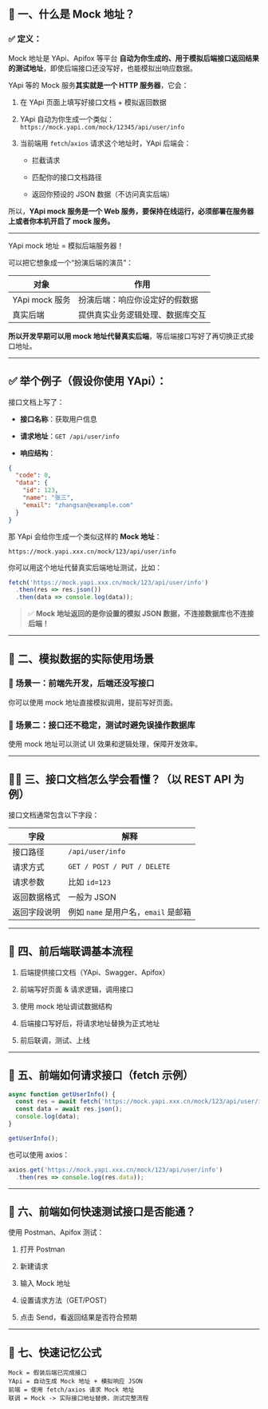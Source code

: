 
## 🧩 一、什么是 Mock 地址？

### ✅ 定义：

Mock 地址是 YApi、Apifox 等平台 **自动为你生成的、用于模拟后端接口返回结果的测试地址**，即使后端接口还没写好，也能模拟出响应数据。

YApi 等的 Mock 服务**其实就是一个 HTTP 服务器**，它会：

1. 在 YApi 页面上填写好接口文档 + 模拟返回数据
    
2. YApi 自动为你生成一个类似：
    `https://mock.yapi.com/mock/12345/api/user/info`
    
3. 当前端用 `fetch`/`axios` 请求这个地址时，YApi 后端会：
    
    - 拦截请求
        
    - 匹配你的接口文档路径
        
    - 返回你预设的 JSON 数据（不访问真实后端）
        

所以，**YApi mock 服务是一个 Web 服务，要保持在线运行，必须部署在服务器上或者你本机开启了 mock 服务。**

---

YApi mock 地址 = 模拟后端服务器！

可以把它想象成一个“扮演后端的演员”：

|对象|作用|
|---|---|
|YApi mock 服务|扮演后端：响应你设定好的假数据|
|真实后端|提供真实业务逻辑处理、数据库交互|

**所以开发早期可以用 mock 地址代替真实后端**，等后端接口写好了再切换正式接口地址。

---

## ✅ 举个例子（假设你使用 YApi）：

接口文档上写了：

- **接口名称**：获取用户信息
    
- **请求地址**：`GET /api/user/info`
    
- **响应结构**：
    

```json
{
  "code": 0,
  "data": {
    "id": 123,
    "name": "张三",
    "email": "zhangsan@example.com"
  }
}
```

那 YApi 会给你生成一个类似这样的 **Mock 地址**：

```
https://mock.yapi.xxx.cn/mock/123/api/user/info
```

你可以用这个地址代替真实后端地址测试，比如：

```js
fetch('https://mock.yapi.xxx.cn/mock/123/api/user/info')
  .then(res => res.json())
  .then(data => console.log(data));
```

> ✅ **Mock 地址返回的是你设置的模拟 JSON 数据，不连接数据库也不连接后端！**



---

## 🧪 二、模拟数据的实际使用场景

### 🚀 场景一：前端先开发，后端还没写接口

你可以使用 mock 地址直接模拟调用，提前写好页面。

### 🚀 场景二：接口还不稳定，测试时避免误操作数据库

使用 mock 地址可以测试 UI 效果和逻辑处理，保障开发效率。

---

## 👨‍🏫 三、接口文档怎么学会看懂？（以 REST API 为例）

接口文档通常包含以下字段：

|字段|解释|
|---|---|
|接口路径|`/api/user/info`|
|请求方式|`GET / POST / PUT / DELETE`|
|请求参数|比如 `id=123`|
|返回数据格式|一般为 JSON|
|返回字段说明|例如 `name` 是用户名，`email` 是邮箱|

---

## 🔄 四、前后端联调基本流程

1. 后端提供接口文档（YApi、Swagger、Apifox）
    
2. 前端写好页面 & 请求逻辑，调用接口
    
3. 使用 mock 地址调试数据结构
    
4. 后端接口写好后，将请求地址替换为正式地址
    
5. 前后联调，测试、上线
    

---

## 🔧 五、前端如何请求接口（fetch 示例）

```js
async function getUserInfo() {
  const res = await fetch('https://mock.yapi.xxx.cn/mock/123/api/user/info');
  const data = await res.json();
  console.log(data);
}

getUserInfo();
```

也可以使用 axios：

```js
axios.get('https://mock.yapi.xxx.cn/mock/123/api/user/info')
  .then(res => console.log(res.data));
```

---

## 🧪 六、前端如何快速测试接口是否能通？

使用 Postman、Apifox 测试：

1. 打开 Postman
    
2. 新建请求
    
3. 输入 Mock 地址
    
4. 设置请求方法（GET/POST）
    
5. 点击 Send，看返回结果是否符合预期
    

---

## 🎁 七、快速记忆公式

```plaintext
Mock = 假装后端已完成接口
YApi = 自动生成 Mock 地址 + 模拟响应 JSON
前端 = 使用 fetch/axios 请求 Mock 地址
联调 = Mock -> 实际接口地址替换，测试完整流程
```
